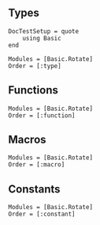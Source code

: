 ## Types

```@meta
DocTestSetup = quote
    using Basic
end
```

```@autodocs
Modules = [Basic.Rotate]
Order = [:type]
```

## Functions

```@autodocs
Modules = [Basic.Rotate]
Order = [:function]
```

## Macros

```@autodocs
Modules = [Basic.Rotate]
Order = [:macro]
```

## Constants

```@autodocs
Modules = [Basic.Rotate]
Order = [:constant]
```